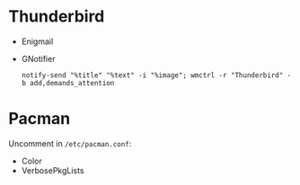 # Thunderbird

- Enigmail
- GNotifier

  ```
  notify-send "%title" "%text" -i "%image"; wmctrl -r "Thunderbird" -b add,demands_attention
  ```

# Pacman

Uncomment in `/etc/pacman.conf`:
- Color
- VerbosePkgLists

